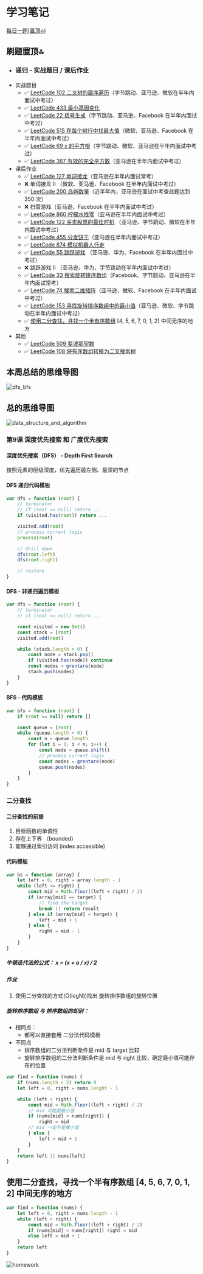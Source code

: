 # 学习笔记

[每日一题(置顶🔝)](../questions/README.md)

## 刷题置顶🔝
* ### 递归 - 实战题目 / 课后作业
* 实战题目
    * ✅ [LeetCode 102 二叉树的层序遍历](./Day1/README.md#1)（字节跳动、亚马逊、微软在半年内面试中考过）
    * ✅ [LeetCode 433 最小基因变化](./Day4/README.md#2)
    * ✅ [LeetCode 22 括号生成](../Week_03/Day1/README.md#1)（字节跳动、亚马逊、Facebook 在半年内面试中考过）
    * ✅ [LeetCode 515 在每个树行中找最大值](./Day2/README.md#2)（微软、亚马逊、Facebook 在半年内面试中考过）
    * ✅ [LeetCode 69 x 的平方根](./Day2/README.md#1)（字节跳动、微软、亚马逊在半年内面试中考过）
    * ✅ [LeetCode 367 有效的完全平方数](./Day2/README.md#3)（亚马逊在半年内面试中考过）
* 课后作业
    * ✅ [LeetCode 127 单词接龙](./Day3/README.md#1)（亚马逊在半年内面试常考）
    * ❌ 单词接龙 II （微软、亚马逊、Facebook 在半年内面试中考过）
    * ✅ [LeetCode 200 岛屿数量](../Week_02/Day5/README.md#1)（近半年内，亚马逊在面试中考查此题达到 350 次）
    * ❌ 扫雷游戏（亚马逊、Facebook 在半年内面试中考过）
    * ✅ [LeetCode 860 柠檬水找零](../questions/leetcode.860.md)（亚马逊在半年内面试中考过）
    * ✅ [LeetCode 122 买卖股票的最佳时机](../questions/leetcode.122.md) （亚马逊、字节跳动、微软在半年内面试中考过）
    * ✅ [LeetCode 455 分发饼干](./Day4/README.md#4)（亚马逊在半年内面试中考过）
    * ✅ [LeetCode 874 模拟机器人行走](./Day5/README.md#1)
    * ✅ [LeetCode 55 跳跃游戏](./Day5/README.md#2) （亚马逊、华为、Facebook 在半年内面试中考过）
    * ❌ 跳跃游戏 II （亚马逊、华为、字节跳动在半年内面试中考过）
    * ✅ [LeetCode 33 搜索旋转排序数组](./Day6/README.md#1)（Facebook、字节跳动、亚马逊在半年内面试常考）
    * ✅ [LeetCode 74 搜索二维矩阵](./Day5/README.md#2)（亚马逊、微软、Facebook 在半年内面试中考过）
    * ✅ [LeetCode 153 寻找旋转排序数组中的最小值](./Day7/README.md#1)（亚马逊、微软、字节跳动在半年内面试中考过）
    * ✅ [使用二分查找，寻找一个半有序数组](#1) [4, 5, 6, 7, 0, 1, 2] 中间无序的地方
* 其他
  * ✅ [LeetCode 509 斐波那契数](../questions/leetcode.509.md)
  * ✅ [LeetCode 108 将有序数组转换为二叉搜索树](../questions/leetcode.509.md)

## 本周总结的思维导图
![dfs_bfs](./dfs_bfs.png)

## 总的思维导图
![data_structure_and_algorithm](./data_structure_and_algorithm.png)

### 第9课 深度优先搜索 和 广度优先搜索

#### 深度优先搜索（DFS） - Depth First Search

按照元素的层级深度，优先遍历最左侧、最深的节点

#### DFS 递归代码模板

```javascript
var dfs = function (root) {
    // terminator
    // if (root == null) return ...
    if (visited.has(root)) return ...

    visited.add(root)
    // process current logic
    process(root)

    // drill down
    dfs(root.left)
    dfs(root.right)

    // restore
}
```

#### DFS - 非递归遍历模板

```javascript
var dfs = function (root) {
    // terminator
    // if (root == null) return ...

    const visited = new Set()
    const stack = [root]
    visited.add(root)

    while (stack.length > 0) {
        const node = stack.pop()
        if (visited.has(node)) continue
        const nodes = grentare(node)
        stack.push(nodes)
    }
}
```


#### BFS - 代码模板

```javascript
var bfs = function (root) {
    if (root == null) return []

    const queue = [root] 
    while (queue.length > 0) {
        const n = queue.length
        for (let i = 0; i < n; i++) {
            const node = queue.shift()
            // process current logic
            const nodes = grentare(node)
            queue.push(nodes)
        }
    }
}
```


### 二分查找
#### 二分查找的前提
1. 目标函数的单调性
2. 存在上下界 （bounded）
3. 能够通过索引访问 (index accessible)

#### 代码模板
```javascript
var bs = function (array) {
    let left = 0, right = array.length - 1
    while (left <= right) {
        const mid = Math.floor((left + right) / 2)
        if (array[mid] == target) {
            // find the target
            break || return result
        } else if (array[mid] < target) {
            left = mid + 1
        } else {
            right = mid - 1
        }
    }
}
```

##### 牛顿迭代法的公式： x = (x + a / x) / 2


##### 作业
1. 使用二分查找的方式(O(logN))找出 旋转排序数组的旋转位置

##### 旋转排序数组 与 排序数组的却别：
* 相同点：
    * 都可以直接套用 二分法代码模板
* 不同点
    * 排序数组的二分法判断条件是 mid 与 target 比较
    * 旋转排序数组的二分法判断条件是 mid 与 right 比较，确定最小值可能存在的位置

```javascript
var find = function (nums) {
    if (nums.length < 2) return 0
    let left = 0, right = nums.lenght - 1

    while (left < right) {
        const mid = Math.floor((left + right) / 2)
        // mid 可能是最小值
        if (nums[mid] < nums[right]) {
            right = mid
        // mid 一定不是最小值
        } else {
            left = mid + 1
        }
    }
    return left || nums[left]
}
```

<h2 id='1'>使用二分查找，寻找一个半有序数组 [4, 5, 6, 7, 0, 1, 2] 中间无序的地方</h2>

```javascript
var find = function (nums) {
    let left = 0, right = nums.length - 1
    while (left < right) {
        const mid = Math.floor((left + right) / 2)
        if (nums[mid] < nums[right]) right = mid
        else left = mid + 1
    }
    return left
}
```

![homework](./homework.png)